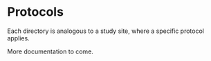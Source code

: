 # Protocols

Each directory is analogous to a study site, where a specific protocol applies.

More documentation to come.
